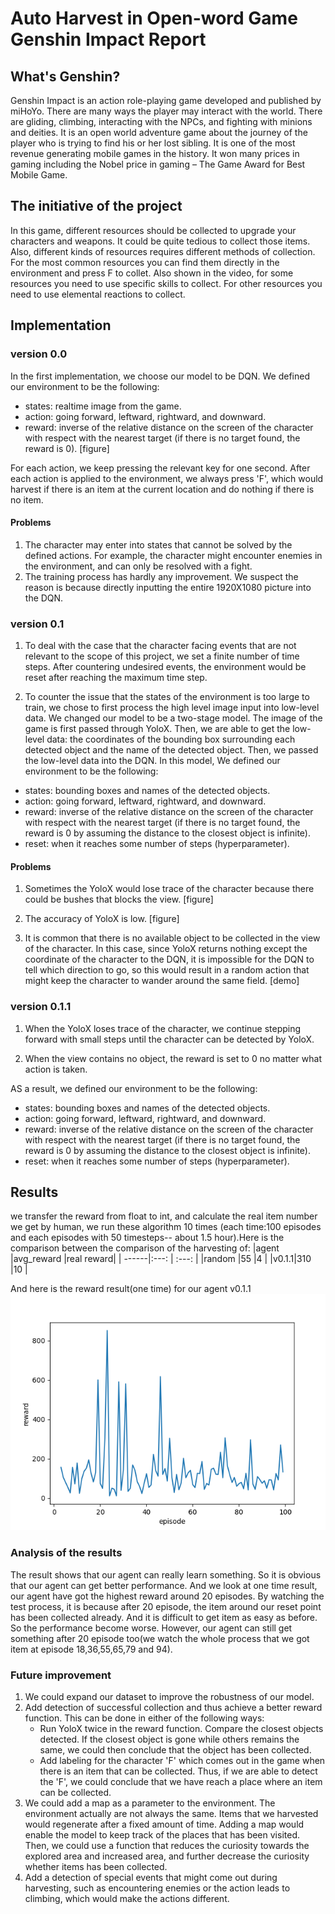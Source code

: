# Auto Harvest in Open-word Game Genshin Impact Report

## What's Genshin?

Genshin Impact is an action role-playing game developed and published by miHoYo. There are many ways the player may interact with the world. There are gliding, climbing, interacting with the NPCs, and fighting with minions and deities. It is an open world adventure game about the journey of the player who is trying to find his or her lost sibling. It is one of the most revenue generating mobile games in the history. It won many prices in gaming including the Nobel price in gaming – The Game Award for Best Mobile Game.

## The initiative of the project

In this game, different resources should be collected to upgrade your characters and weapons. It could be quite tedious to collect those items. Also, different kinds of resources requires different methods of collection. For the most common resources you can find them directly in the environment and press F to collet. Also shown in the video, for some resources you need to use specific skills to collect. For other resources you need to use elemental reactions to collect.

## Implementation

### version 0.0

In the first implementation, we choose our model to be DQN. We defined our environment to be the following:

- states: realtime image from the game.
- action: going forward, leftward, rightward, and downward.
- reward: inverse of the relative distance on the screen of the character with respect with the nearest target (if there is no target found, the reward is 0). [figure]

For each action, we keep pressing the relevant key for one second. After each action is applied to the environment, we always press 'F', which would harvest if there is an item at the current location and do nothing if there is no item.  

#### Problems

1. The character may enter into states that cannot be solved by the defined actions. For example, the character might encounter enemies in the environment, and can only be resolved with a fight.
1. The training process has hardly any improvement. We suspect the reason is because directly inputting the entire 1920X1080 picture into the DQN.

### version 0.1

1. To deal with the case that the character facing events that are not relevant to the scope of this project, we set a finite number of time steps. After countering undesired events, the environment would be reset after reaching the maximum time step.

1. To counter the issue that the states of the environment is too large to train, we chose to first process the high level image input into low-level data. We changed our model to be a two-stage model. The image of the game is first passed through YoloX. Then, we are able to get the low-level data:  the coordinates of the bounding box surrounding each detected object and the name of the detected object. Then, we passed the low-level data into the DQN. In this model, We defined our environment to be the following:

- states: bounding boxes and names of the detected objects.
- action: going forward, leftward, rightward, and downward.
- reward: inverse of the relative distance on the screen of the character with respect with the nearest target (if there is no target found, the reward is 0 by assuming the distance to the closest object is infinite).
- reset: when it reaches some number of steps (hyperparameter).

#### Problems

1. Sometimes the YoloX would lose trace of the character because there could be bushes that blocks the view. [figure]

1. The accuracy of YoloX is low. [figure]

1. It is common that there is no available object to be collected in the view of the character. In this case, since YoloX returns nothing except the coordinate of the character to the DQN, it is impossible for the DQN to tell which direction to go, so this would result in a random action that might keep the character to wander around the same field. [demo]

### version 0.1.1

1. When the YoloX loses trace of the character, we continue stepping forward with small steps until the character can be detected by YoloX.

1. When the view contains no object, the reward is set to 0 no matter what action is taken.

AS a result, we defined our environment to be the following:

- states: bounding boxes and names of the detected objects.
- action: going forward, leftward, rightward, and downward.
- reward: inverse of the relative distance on the screen of the character with respect with the nearest target (if there is no target found, the reward is 0 by assuming the distance to the closest object is infinite).
- reset: when it reaches some number of steps (hyperparameter).

## Results
we transfer the reward from float to int, and calculate the real item number we get by human, we run these algorithm 10 times (each time:100 episodes and each episodes with 50 timesteps-- about 1.5 hour).Here is the comparison between the comparison of the harvesting of:
|agent |avg_reward |real reward|
| ------|:---:  |  :---:   |
|random |55  |4 |
|v0.1.1|310  |10 |

And here is the reward result(one time) for our agent v0.1.1
<img src="assets/DQN.png" >
### Analysis of the results
The result shows that our agent can really learn something. So it is obvious that our agent can get better performance. And we look at one time result, our agent have got the highest reward around 20 episodes. By watching the test process, it is because after 20 episode, the item around our reset point has been collected already. And it is difficult to get item as easy as before. So the performance become worse. However, our agent can still get something after 20 episode too(we watch the whole process that we got item at episode 18,36,55,65,79 and 94).
### Future improvement

1. We could expand our dataset to improve the robustness of our model.
1. Add detection of successful collection and thus achieve a better reward function. This can be done in either of the following ways:
    - Run YoloX twice in the reward function. Compare the closest objects detected. If the closest object is gone while others remains the same, we could then conclude that the object has been collected.
    - Add labeling for the character 'F' which comes out in the game when there is an item that can be collected. Thus, if we are able to detect the 'F', we could conclude that we have reach a place where an item can be collected.
1. We could add a map as a parameter to the environment. The environment actually are not always the same. Items that we harvested would regenerate after a fixed amount of time. Adding a map would enable the model to keep track of the places that has been visited. Then, we could use a function that reduces the curiosity towards the explored area and increased area, and further decrease the curiosity whether items has been collected.
1. Add a detection of special events that might come out during harvesting, such as encountering enemies or the action leads to climbing, which would make the actions different.
